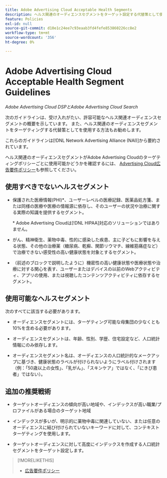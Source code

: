 ```yaml
---
title: Adobe Advertising Cloud Acceptable Health Segments
description: ヘルス関連のオーディエンスセグメントをターゲット設定する代替策として使用する、許容可能なヘルス関連のオーディエンスセグメントと戦術に関するガイドラインを参照してください。
feature: Policies
exl-id: null
source-git-commit: d10e1c24ee7c93eaab3fd4fefe853860226cc8e2
workflow-type: tm+mt
source-wordcount: '356'
ht-degree: 0%

---
```


# Adobe Advertising Cloud Acceptable Health Segment Guidelines

*Adobe Advertising Cloud DSPとAdobe Advertising Cloud Search*

次のガイドラインは、受け入れがたい、許容可能なヘルス関連オーディエンスセグメントの概要を示しています。 また、ヘルス関連のオーディエンスセグメントをターゲティングする代替策としてを使用する方法もお勧めします。

これらのガイドラインは[!DNL Network Advertising Alliance (NAI)]から要約されています。

ヘルス関連のオーディエンスセグメントがAdobe Advertising Cloudのターゲティングポリシーごとに使用可能かどうかを確認するには、 [Advertising Cloud広告要件ポリシー](/help/policies/ad-requirements-policy.md)も参照してください。

## 使用すべきでないヘルスセグメント

* 保護された医療情報(PHI)\*、ユーザーレベルの医療記録、医薬品処方箋、または同様の医療や医療の情報源に依存し、そのユーザーの状況や治療に関する実際の知識を提供するセグメント。

   \* Adobe Advertising Cloudは[!DNL HIPAA]対応のソリューションではありません。

* がん、精神衛生、薬物中毒、性的に感染した疾患、主に子どもに影響を与える状態、その他の治療薬（糖尿病、乾癬、関節リウマチ、線維筋痛症など）で治療できない感受性の高い健康状態を対象とするセグメント。

* （前述のブロックで説明したように）機密性の高い健康状態や医療状態や治療に対する関心を表す、ユーザーまたはデバイスの以前のWebアクティビティ、アプリの使用、または視聴したコンテンツアクティビティに依存するセグメント。

## 使用可能なヘルスセグメント

次のすべてに該当する必要があります。

* オーディエンスセグメントには、ターゲティング可能な母集団の少なくとも10%を含める必要があります。

* オーディエンスセグメントは、年齢、性別、学歴、住宅設定など、人口統計情報にのみ依存します。

* オーディエンスセグメント名は、オーディエンスの人口統計的なメークアップに基づき、健康状態のラベルが付けられないようにラベル付けされます（例：「50歳以上の女性」、「乳がん」、「スキンケア」ではなく、「にきび患者」ではない）。

## 追加の推奨戦術

* ターゲットオーディエンスの傾向が高い地域や、インデックスが高い職業/プロファイルがある場合のターゲット地域

* インデックスが多いが、明示的に薬物中毒に関連していない、または任意のオーディエンスに結び付けられていないキーワードに対して、コンテキストターゲティングを使用します。

* ターゲットオーディエンスに対して高度にインデックスを作成する人口統計セグメントをターゲット設定します。

>[!MORELIKETHIS]
>
>* [広告要件ポリシー](/help/policies/ad-requirements-policy.md)

